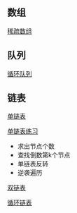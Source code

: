 ## 数组

[稀疏数组](<https://github.com/MaJesTySA/JavaDataStructure/blob/master/src/linear/SparseArray.java>)

## 队列

[循环队列](<https://github.com/MaJesTySA/JavaDataStructure/blob/master/src/linear/CircleArrayQueueDemo.java>)

## 链表

[单链表](<https://github.com/MaJesTySA/JavaDataStructure/blob/master/src/linear/SingleLinkedListDemo.java>)

[单链表练习](<https://github.com/MaJesTySA/JavaDataStructure/blob/master/src/linear/SingleLinkedListExcercise.java>)

- 求出节点个数
- 查找倒数第k个节点
- 单链表反转
- 逆袭遍历

[双链表](<https://github.com/MaJesTySA/JavaDataStructure/blob/master/src/linear/DoubleLinkedListDemo.java>)

[循环链表](https://github.com/MaJesTySA/JavaDataStructure/blob/master/src/linear/CircleLinkedListDemo.java)

